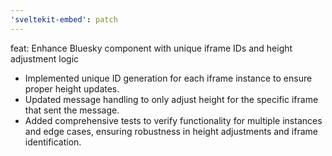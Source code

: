 ```yaml
---
'sveltekit-embed': patch
---
```


feat: Enhance Bluesky component with unique iframe IDs and height
adjustment logic

- Implemented unique ID generation for each iframe instance to ensure
  proper height updates.
- Updated message handling to only adjust height for the specific
  iframe that sent the message.
- Added comprehensive tests to verify functionality for multiple
  instances and edge cases, ensuring robustness in height adjustments
  and iframe identification.
